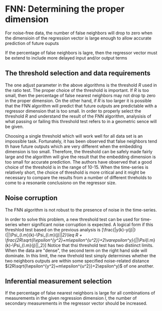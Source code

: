 # FNN: Determining the proper dimension
For noise-free data, the number of false neighbors will drop to zero when the dimensioin of the regression vector is large enough to allow accurate prediction of future ouputs

If the percentage of false neighbors is lagre, then the regressor vector must be extend to include more delayed input and/or output terms
## The threshold selection and data requirements

The one adjust parameter in the above algorithms is the threshold $R$ used in the ratio test. The proper choice of the threshold  is important. If $R$ is too small, then the percentage of false nearest neighbors may not drop tp zero in the proper dimension. On the other hand, if $R$ is too larger it is possible that the FNN algorithm will predict that future outputs are predictable with a regressor dimension that is too small. In order to properly select the threshold $R$ and understand the result of the FNN algorithm, analysisis of what passing or failing this threshold test refers to in a geometric sence will be given.

 Choosing a single threshold which will work well for all data set is an impossible task. Fortunately, it has been observed that false neighbors tend th have future outputs which are very different when the embedding dimension is too small. Therefore, the threshold can be safely made fairly large and the algorithm will give the result that the embedding dimension is too small for accurate prediction. The authors have observed that a good choice of the threshold is in the range of 10-15. When the time-series is relatively short, the choice of threshold is more critical and it might be necessary to compare the results from a number of different threholds to come to a resonanle conclusiono on the regressor size.
 
## Noise corruption
 
The FNN algorithm is not robust to the presence of noise in the time-series.

In order to solve this problem, a new threshold test can be used for time-series wherr significant noise corruption is expected. A logical form if this threshlod test based on the previous analysis is
\[\frac{|y(k)-y(j)|}{||\Psi_{l.m}(k)-\Psi_{l.m}(j)||_2}\leq R + \frac{2R\sqrt{l\epsilon^{y^2}+m\epsilon^{u^2}}+2\varepsilon^y}{||\Psi_{l.m}(k)-\Psi_{l.m}(j)||_2}\]
Notice that thsi threshold test has two distiinct limits. When the data are "dense", the second term on the right hand side will dominate. In this limit, the new threhold test simply determines whether the two neighbors outputs are within some specified noise-related distance $(2R\sqrt{l\epsilon^{y^2}+m\epsilon^{u^2}}+2\epsilon^y)$ of one another.

## Inferential measurement selection

If the percentage of false nearest neighbors is large for all combinations of measurements in the given regression dimension $l$, the number of secondary measurements in the regressor vector should be increased.
